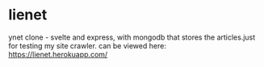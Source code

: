 # lienet

ynet clone - svelte and express, with mongodb that stores the articles.just for testing my site crawler.
can be viewed here: https://lienet.herokuapp.com/
